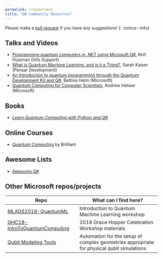 ```yaml
---
permalink: /resources/
title: "Q# Community Resources"
---
```

Please make a [pull request](https://help.github.com/en/articles/creating-a-pull-request) if you have any suggestions!
{: .notice--info}

## Talks and Videos
- [Programming quantum computers in .NET using Microsoft Q#](https://www.youtube.com/watch?v=qOg6weW-IDo), Rolf Huisman (Info Support)
- [What is Quantum Machine Learning, and is it a Thing?](https://www.sckaiser.com/research/talks/ml4all_2019/), Sarah Kaiser (Pensar Development)
- [An Introduction to quantum programming through the Quantum Development Kit and Q#](https://www.youtube.com/watch?v=AjBLsrGgEkY), Bettina Heim (Microsoft)
- [Quantum Computing for Computer Scientists](https://speakerdeck.com/ahelwer/quantum-computing-for-computer-scientists), Andrew Helwer (Microsoft)

## Books
- [_Learn Quantum Computing with Python and Q#_](http://www.manning.com/?a_aid=learn-qc-kaiser)

## Online Courses
- [Quantum Computing](https://brilliant.org/courses/quantum-computing/) by Brilliant

## Awesome Lists
- [Awesome Q#](https://project-awesome.org/ebraminio/awesome-qsharp)

## Other Microsoft repos/projects

| Repo | What can I find here? |
| --- | --- |
| [MLADS2018-QuantumML](https://github.com/microsoft/MLADS2018-QuantumML)                     | Introduction to Quantum Machine Learning workshop                                         |
| [GHC18-IntroToQuantumComputing](https://github.com/microsoft/GHC18-IntroToQuantumComputing) | 2018 Grace Hopper Celebration Workshop materials                                          |
| [Qubit Modeling Tools](https://github.com/microsoft/qmt)                                    | Automation for the setup of complex geometries appropriate for physical qubit simulations |
